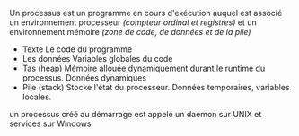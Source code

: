 Un processus est un programme en cours d'exécution auquel est associé un environnement processeur *(compteur ordinal et registres)* et un environnement mémoire *(zone de code, de données et de la pile)*

- Texte
  Le code du programme
- Les données
  Variables globales du code
- Tas (heap)
  Mémoire allouée dynamiquement durant le runtime du processus. Données dynamiques
- Pile (stack)
  Stocke l'état du processeur. Données temporaires, variables locales.

un processus créé au démarrage est appelé un daemon sur UNIX et services sur Windows
	